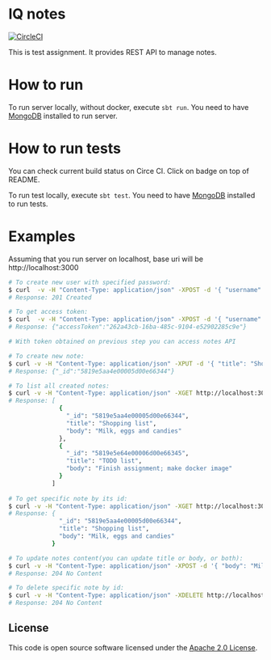 # IQ notes

[![CircleCI](https://circleci.com/gh/rockjam/iq-notes/tree/master.svg?style=svg)](https://circleci.com/gh/rockjam/iq-notes/tree/master)

This is test assignment. It provides REST API to manage notes.

# How to run

To run server locally, without docker, execute `sbt run`. You need to have [MongoDB](https://www.mongodb.com/) installed to run server.

# How to run tests

You can check current build status on Circe CI. Click on badge on top of README. 

To run test locally, execute `sbt test`. You need to have [MongoDB](https://www.mongodb.com/) installed to run tests.


# Examples

Assuming that you run server on localhost, base uri will be http://localhost:3000

```bash
# To create new user with specified password:
$ curl  -v -H "Content-Type: application/json" -XPOST -d '{ "username":"rockjam", "password":"ohmyholly" }' http://localhost:3000/api/register
# Response: 201 Created

# To get access token:
$ curl  -v -H "Content-Type: application/json" -XPOST -d '{ "username":"rockjam", "password":"ohmyholly" }' http://localhost:3000/api/login
# Response: {"accessToken":"262a43cb-16ba-485c-9104-e52902285c9e"}

# With token obtained on previous step you can access notes API

# To create new note:
$ curl -v -H "Content-Type: application/json" -XPUT -d '{ "title": "Shopping list", "body": "Milk, eggs and candies" }' http://localhost:3000/api/note\?access_token\=262a43cb-16ba-485c-9104-e52902285c9e
# Response: {"_id":"5819e5aa4e00005d00e66344"}

# To list all created notes:
$ curl -v -H "Content-Type: application/json" -XGET http://localhost:3000/api/note\?access_token\=262a43cb-16ba-485c-9104-e52902285c9e
# Response: [
              {
                "_id": "5819e5aa4e00005d00e66344",
                "title": "Shopping list",
                "body": "Milk, eggs and candies"
              },
              {
                "_id": "5819e5e64e00006d00e66345",
                "title": "TODO list",
                "body": "Finish assignment; make docker image"
              }
            ]
            
# To get specific note by its id:
$ curl -v -H "Content-Type: application/json" -XGET http://localhost:3000/api/note/5819e5aa4e00005d00e66344\?access_token\=262a43cb-16ba-485c-9104-e52902285c9e
# Response: {
              "_id": "5819e5aa4e00005d00e66344",
              "title": "Shopping list",
              "body": "Milk, eggs and candies"
            }

# To update notes content(you can update title or body, or both):
$ curl -v -H "Content-Type: application/json" -XPOST -d '{ "body": "Milk[Done], eggs[Done], candies[Done]" }' http://localhost:3000/api/note/5819e5aa4e00005d00e66344\?access_token\=262a43cb-16ba-485c-9104-e52902285c9e
# Response: 204 No Content

# To delete specific note by id:
$ curl -v -H "Content-Type: application/json" -XDELETE http://localhost:3000/api/note/5819e5aa4e00005d00e66344\?access_token\=262a43cb-16ba-485c-9104-e52902285c9e
# Response: 204 No Content
```


## License

This code is open source software licensed under the [Apache 2.0 License](http://www.apache.org/licenses/LICENSE-2.0.html).
